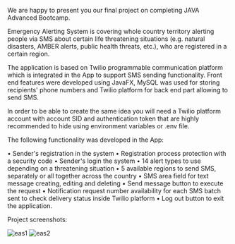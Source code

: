 We are happy to present you our final project on completing JAVA Advanced Bootcamp.

Emergency Alerting System is covering whole country territory alerting people via SMS about certain life threatening situations (e.g. natural disasters, AMBER alerts, public health threats, etc.), who are registered in a certain region. 

The application is based on Twilio programmable communication platform which is integrated in the App to support SMS sending functionality.
Front end features were developed using JavaFX, MySQL was used for storing recipients' phone numbers and Twilio platform for back end part allowing to send SMS.

In order to be able to create the same idea you will need a Twilio platform account with account SID and authentication token that are highly recommended to hide using environment variables or .env file.

The following functionality was developed in the App:

• Sender's registration in the system
• Registration process protection with a security code
• Sender's login the system
• 14 alert types to use depending on a threatening situation
• 5 available regions to send SMS, separately or all together across the country
• SMS area field for text message creating, editing and deleting
• Send message button to execute the request
• Notification request number availability for each SMS batch sent to check delivery status inside Twilio platform
• Log out button to exit the application.

Project screenshots:

![eas1](https://user-images.githubusercontent.com/108615018/191312504-7a519df0-a49b-4f44-8d2b-ad6c308683a2.png)
![eas2](https://user-images.githubusercontent.com/108615018/191312526-450405b7-4a64-4284-8ff7-b584f93be30a.png)
